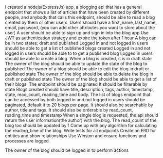 I created a nodejs(ExpressJs) app, a blogging api that has a general endpoint that shows a list of articles that have been created by different people, and anybody that calls this endpoint, should be able to read a blog created by them or other users. Users should have a first_name, last_name, email, password, (you can add other attributes you want to store about the user)
A user should be able to sign up and sign in into the blog app
Use JWT as authentication strategy and expire the token after 1 hour
A blog can be in two states; draft and published
Logged in and not logged in users should be able to get a list of published blogs created
Logged in and not logged in users should be able to to get a published blog
Logged in users should be able to create a blog.
When a blog is created, it is in draft state
The owner of the blog should be able to update the state of the blog to published
 The owner of a blog should be able to edit the blog in draft or published state
 The owner of the blog should be able to delete the blog in draft or published state
The owner of the blog should be able to get a list of their blogs.
The endpoint should be paginated
It should be filterable by state
Blogs created should have title, description, tags, author, timestamp, state, read_count, reading_time and body.
The list of blogs endpoint that can be accessed by both logged in and not logged in users should be paginated,
default it to 20 blogs per page. 
It should also be searchable by author, title and tags.
It should also be orderable by read_count, reading_time and timestamp
When a single blog is requested, the api should return the user information(the author) with the blog. The read_count of the blog too should be updated by 1
Come up with any algorithm for calculating the reading_time of the blog.
Write tests for all endpoints
Create an ERD for entities and show relationships
Use Winston and ensure functions and processes are logged

The owner of the blog should be logged in to perform actions 
